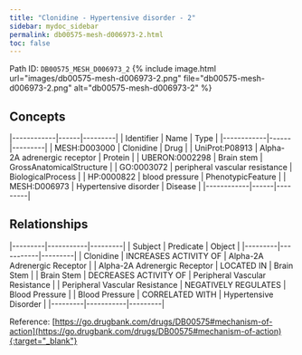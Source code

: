 ```yaml
---
title: "Clonidine - Hypertensive disorder - 2"
sidebar: mydoc_sidebar
permalink: db00575-mesh-d006973-2.html
toc: false 
---
```



Path ID: `DB00575_MESH_D006973_2`
{% include image.html url="images/db00575-mesh-d006973-2.png" file="db00575-mesh-d006973-2.png" alt="db00575-mesh-d006973-2" %}

## Concepts

|------------|------|---------|
| Identifier | Name | Type    |
|------------|------|---------|
| MESH:D003000 | Clonidine | Drug |
| UniProt:P08913 | Alpha-2A adrenergic receptor | Protein |
| UBERON:0002298 | Brain stem | GrossAnatomicalStructure |
| GO:0003072 | peripheral vascular resistance | BiologicalProcess |
| HP:0000822 | blood pressure | PhenotypicFeature |
| MESH:D006973 | Hypertensive disorder | Disease |
|------------|------|---------|

## Relationships

|---------|-----------|---------|
| Subject | Predicate | Object  |
|---------|-----------|---------|
| Clonidine | INCREASES ACTIVITY OF | Alpha-2A Adrenergic Receptor |
| Alpha-2A Adrenergic Receptor | LOCATED IN | Brain Stem |
| Brain Stem | DECREASES ACTIVITY OF | Peripheral Vascular Resistance |
| Peripheral Vascular Resistance | NEGATIVELY REGULATES | Blood Pressure |
| Blood Pressure | CORRELATED WITH | Hypertensive Disorder |
|---------|-----------|---------|

Reference: [https://go.drugbank.com/drugs/DB00575#mechanism-of-action](https://go.drugbank.com/drugs/DB00575#mechanism-of-action){:target="_blank"}